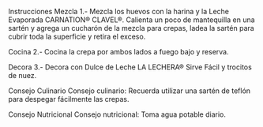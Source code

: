 Instrucciones
Mezcla
1.- Mezcla los huevos con la harina y la Leche Evaporada CARNATION® CLAVEL®. Calienta un poco de mantequilla en una sartén y agrega un cucharón de la mezcla para crepas, ladea la sartén para cubrir toda la superficie y retira el exceso.

Cocina
2.- Cocina la crepa por ambos lados a fuego bajo y reserva.

Decora
3.- Decora con Dulce de Leche LA LECHERA® Sirve Fácil y trocitos de nuez.

Consejo Culinario
Consejo culinario: Recuerda utilizar una sartén de teflón para despegar fácilmente las crepas.

Consejo Nutricional
Consejo nutricional: Toma agua potable diario.

